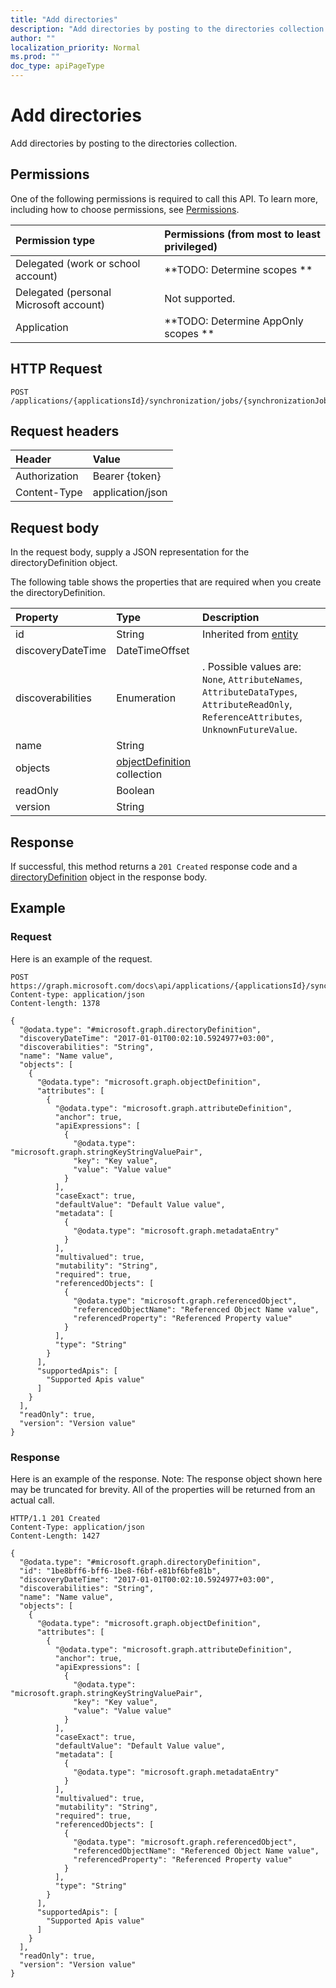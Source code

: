 ```yaml
---
title: "Add directories"
description: "Add directories by posting to the directories collection."
author: ""
localization_priority: Normal
ms.prod: ""
doc_type: apiPageType
---
```


# Add directories

Add directories by posting to the directories collection.

## Permissions
One of the following permissions is required to call this API. To learn more, including how to choose permissions, see [Permissions](/concepts/permissions-reference.md).

|Permission type|Permissions (from most to least privileged)|
|:---|:---|
|Delegated (work or school account)|**TODO: Determine scopes **|
|Delegated (personal Microsoft account)|Not supported.|
|Application|**TODO: Determine AppOnly scopes **|

## HTTP Request
<!-- {
  "blockType": "ignored"
}
-->
``` http
POST /applications/{applicationsId}/synchronization/jobs/{synchronizationJobId}/schema/directories/$ref
```

## Request headers
|Header|Value|
|:---|:---|
|Authorization|Bearer {token}|
|Content-Type|application/json|

## Request body
In the request body, supply a JSON representation for the directoryDefinition object.

The following table shows the properties that are required when you create the directoryDefinition.

|Property|Type|Description|
|:---|:---|:---|
|id|String| Inherited from [entity](../resources/entity.md)|
|discoveryDateTime|DateTimeOffset||
|discoverabilities|Enumeration|. Possible values are: `None`, `AttributeNames`, `AttributeDataTypes`, `AttributeReadOnly`, `ReferenceAttributes`, `UnknownFutureValue`.|
|name|String||
|objects|[objectDefinition](../resources/objectDefinition.md) collection||
|readOnly|Boolean||
|version|String||



## Response
If successful, this method returns a `201 Created` response code and a [directoryDefinition](../resources/directorydefinition.md) object in the response body.

## Example

### Request
Here is an example of the request.
<!-- {
  "blockType": "request",
  "name": "create_directorydefinition_from_directories"
}
-->
``` http
POST https://graph.microsoft.com/docs\api/applications/{applicationsId}/synchronization/jobs/{synchronizationJobId}/schema/directories
Content-type: application/json
Content-length: 1378

{
  "@odata.type": "#microsoft.graph.directoryDefinition",
  "discoveryDateTime": "2017-01-01T00:02:10.5924977+03:00",
  "discoverabilities": "String",
  "name": "Name value",
  "objects": [
    {
      "@odata.type": "microsoft.graph.objectDefinition",
      "attributes": [
        {
          "@odata.type": "microsoft.graph.attributeDefinition",
          "anchor": true,
          "apiExpressions": [
            {
              "@odata.type": "microsoft.graph.stringKeyStringValuePair",
              "key": "Key value",
              "value": "Value value"
            }
          ],
          "caseExact": true,
          "defaultValue": "Default Value value",
          "metadata": [
            {
              "@odata.type": "microsoft.graph.metadataEntry"
            }
          ],
          "multivalued": true,
          "mutability": "String",
          "required": true,
          "referencedObjects": [
            {
              "@odata.type": "microsoft.graph.referencedObject",
              "referencedObjectName": "Referenced Object Name value",
              "referencedProperty": "Referenced Property value"
            }
          ],
          "type": "String"
        }
      ],
      "supportedApis": [
        "Supported Apis value"
      ]
    }
  ],
  "readOnly": true,
  "version": "Version value"
}
```

### Response
Here is an example of the response. Note: The response object shown here may be truncated for brevity. All of the properties will be returned from an actual call.
<!-- {
  "blockType": "response",
  "truncated": true,
  "@odata.type": "microsoft.graph.directorydefinition"
}
-->
``` http
HTTP/1.1 201 Created
Content-Type: application/json
Content-Length: 1427

{
  "@odata.type": "#microsoft.graph.directoryDefinition",
  "id": "1be8bff6-bff6-1be8-f6bf-e81bf6bfe81b",
  "discoveryDateTime": "2017-01-01T00:02:10.5924977+03:00",
  "discoverabilities": "String",
  "name": "Name value",
  "objects": [
    {
      "@odata.type": "microsoft.graph.objectDefinition",
      "attributes": [
        {
          "@odata.type": "microsoft.graph.attributeDefinition",
          "anchor": true,
          "apiExpressions": [
            {
              "@odata.type": "microsoft.graph.stringKeyStringValuePair",
              "key": "Key value",
              "value": "Value value"
            }
          ],
          "caseExact": true,
          "defaultValue": "Default Value value",
          "metadata": [
            {
              "@odata.type": "microsoft.graph.metadataEntry"
            }
          ],
          "multivalued": true,
          "mutability": "String",
          "required": true,
          "referencedObjects": [
            {
              "@odata.type": "microsoft.graph.referencedObject",
              "referencedObjectName": "Referenced Object Name value",
              "referencedProperty": "Referenced Property value"
            }
          ],
          "type": "String"
        }
      ],
      "supportedApis": [
        "Supported Apis value"
      ]
    }
  ],
  "readOnly": true,
  "version": "Version value"
}
```

